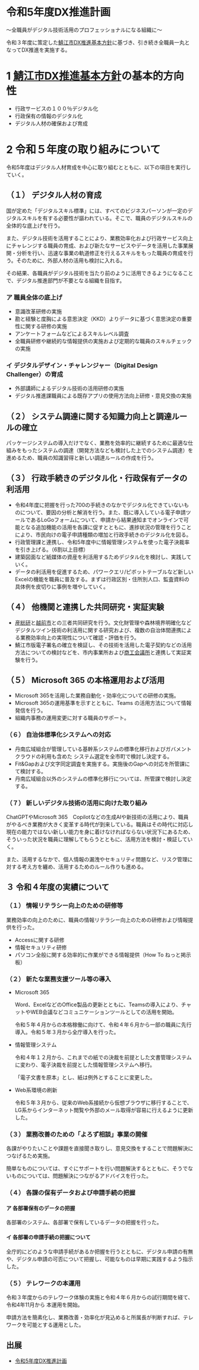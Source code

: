# 令和5年度DX推進計画

～全職員がデジタル技術活用のプロフェッショナルになる組織に～

令和３年度に策定した[鯖江市DX推進基本方針](鯖江市DX推進基本方針.md)に基づき、引き続き全職員一丸となってDX推進を実施する。

# 1 [鯖江市DX推進基本方針](鯖江市DX推進基本方針.md)の基本的方向性

- 行政サービスの１００％デジタル化
- 行政保有の情報のデジタル化
- デジタル人材の確保および育成

# 2 令和５年度の取り組みについて 

令和5年度はデジタル人材育成を中心に取り組むとともに、以下の項目を実行していく。

## （１） デジタル人材の育成

国が定めた「デジタルスキル標準」には、すべてのビジネスパーソンが一定のデジタルスキルを有する必要性が謳われている。そこで、職員のデジタルスキルの全体的な底上げを行う。

また、デジタル技術を活用することにより、業務効率化および行政サービス向上にチャレンジする職員の育成、および新たなサービスやデータを活用した事業展開・分析を行い、迅速な事業の軌道修正を行えるスキルをもった職員の育成を行う。そのために、外部人材の活用も検討に入れる。

その結果、各職員がデジタル技術を当たり前のように活用できるようになることで、デジタル推進部門が不要となる組織を目指す。

### ア 職員全体の底上げ

- 意識改革研修の実施
- 勘と経験と度胸による意思決定（KKD）よりデータに基づく意思決定の重要性に関する研修の実施
- アンケートフォームなどによるスキルレベル調査
- 全職員研修や継続的な情報提供の実施および定期的な職員のスキルチェックの実施

### イ デジタルデザイン・チャレンジャー（Digital Design Challenger）の育成

- 外部講師によるデジタル技術の活用研修の実施
- デジタル推進課職員による既存アプリの使用方法向上研修・意見交換の実施

## （２） システム調達に関する知識力向上と調達ルールの確立

パッケージシステムの導入だけでなく、業務を効率的に継続するために最適な仕組みをもったシステムの調達（開発方法なども検討した上でのシステム調達）を進めるため、職員の知識習得と新しい調達ルールの作成を行う。

## （３） 行政手続きのデジタル化・行政保有データの利活用

- 令和4年度に把握を行った700の手続きのなかでデジタル化できていないものについて、要因の分析と解消を行う。また、既に導入している電子申請ツールであるLoGoフォームについて、申請から結果通知までオンラインで可能となる追加機能の活用を各課に促すとともに、進捗状況の管理を行うことにより、市民向けの電子申請種類の増加と行政手続きのデジタル化を図る。
- 行政管理課と連携し、令和5年度中に情報管理システムを使った電子決裁率を引き上げる。（6割以上目標）
- 建築図面など紙媒体の資産を利活用するためデジタル化を検討し、実践していく。
- データの利活用を促進するため、パワークエリ/ピボットテーブルなど新しいExcelの機能を職員に普及する。まずは行政区別・住所別人口、監査資料の具体例を皮切りに事例を増やしていく。

## （４） 他機関と連携した共同研究・実証実験

- [産総研](https://www.aist.go.jp/)と[越前市](https://www.city.echizen.lg.jp/)との三者共同研究を行う。文化財管理や森林境界明確化などデジタルツイン技術の利活用に関する研究および、複数の自治体間連携による業務効率向上の実現性について確認・評価を行う。
- 鯖江市版電子署名の確立を検証し、その技術を活用した電子契約などの活用方法についての検討などを、市内事業所および[商工会議所](https://www.sabaecci.or.jp/)と連携して実証実験を行う。

## （５） Microsoft 365 の本格運用および活用

- Microsoft 365を活用した業務自動化・効率化についての研修の実施。
- Microsoft 365の運用基準を示すとともに、Teams の活用方法について情報発信を行う。
- 組織内事務の運用変更に対する職員のサポート。

### （６） 自治体標準化システムへの対応

- 丹南広域組合が管理している基幹系システムの標準化移行およびガバメントクラウドの利用も含めた
システム選定を全市町で検討し決定する。
- Fit&Gapおよび文字同定調査を実施する。実施後のGapへの対応を所管課にて検討する。
- 丹南広域組合以外のシステムの標準化移行については、所管課で検討し決定する。

### （７） 新しいデジタル技術の活用に向けた取り組み

ChatGPTやMicrosoft 365　Copilotなどの生成AIや新技術の活用により、職員がやるべき業務が大きく変革する時代が到来している。職員はその時代に対応し現在の能力ではない新しい能力を身に着けなければならない状況下にあるため、そういった状況を職員に理解してもらうとともに、活用方法を検討・検証していく。

また、活用するなかで、個人情報の漏洩やセキュリティ問題など、リスク管理に対する考え方を纏め、活用するためのルール作りも進める。

## ３ 令和４年度の実績について 

### （１） 情報リテラシー向上のための研修等

業務効率の向上のために、職員の情報リテラシー向上のための研修および情報提供を行った。
- Accessに関する研修
- 情報セキュリティ研修
- パソコン全般に関する効率的に作業ができる情報提供（How To ねっと掲示板）

### （２） 新たな業務支援ツール等の導入

- Microsoft 365

    Word、ExcelなどのOffice製品の更新とともに、Teamsの導入により、チャットやWEB会議などコミュニケーションツールとしての活用を開始。

    令和５年４月からの本格稼働に向けて、令和４年６月から一部の職員に先行導入。令和５年３月から全庁導入を行った。

- 情報管理システム

    令和４年１２月から、これまでの紙での決裁を前提とした文書管理システムに変わり、電子決裁を前提とした情報管理システムへ移行。

    「電子文書を原本」とし、紙は例外とすることに変更した。

- Web系環境の刷新

    令和５年３月から、従来のWeb系接続から仮想ブラウザに移行することで、LG系からインターネット閲覧や外部のメール取得が容易に行えるように更新した。

### （３） 業務改善のための「よろず相談」事業の開催

各課がやりたいことや課題を直接聞き取りし、意見交換をすることで問題解決につなげるため実施。

簡単なものについては、すぐにサポートを行い問題解決するとともに、そうでないものについては、問題解決につながるアドバイスを行った。

### （４） 各課の保有データおよび申請手続の把握

#### ア 各部署保有のデータの把握

各部署のシステム、各部署で保有しているデータの把握を行った。

#### イ 各部署の申請手続の把握について

全庁的にどのような申請手続があるか把握を行うとともに、デジタル申請の有無や、デジタル申請の可否について把握し、可能なものは早期に実践するよう指示した。

### （５） テレワークの本運用

令和３年度からのテレワーク体験の実施と令和４年６月からの試行期間を経て、令和4年11月から
本運用を開始。

申請方法を簡素化し、業務改善・効率化が見込めると所属長が判断すれば、テレワークを可能とする運用とした。

## 出展

- [令和5年度DX推進計画](https://www.city.sabae.fukui.jp/about_city/it_nomachi/dxsuishin.files/R5keikaku.pdf)
